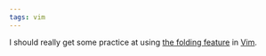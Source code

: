 ```yaml
---
tags: vim
---
```


I should really get some practice at using [the folding feature](http://www.linux.com/archive/feature/114138) in [Vim](/wiki/Vim).
